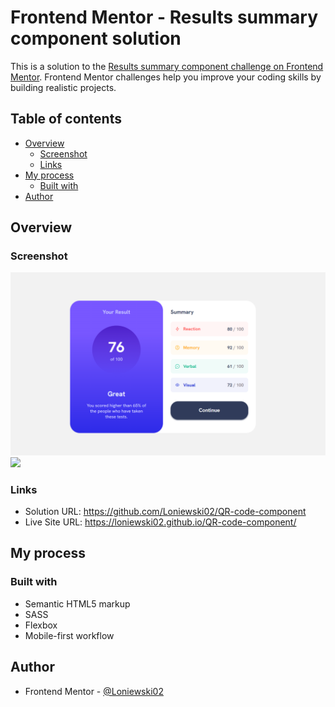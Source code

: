 # Frontend Mentor - Results summary component solution

This is a solution to the [Results summary component challenge on Frontend Mentor](https://www.frontendmentor.io/challenges/results-summary-component-CE_K6s0maV). Frontend Mentor challenges help you improve your coding skills by building realistic projects. 


## Table of contents

- [Overview](#overview)
  - [Screenshot](#screenshot)
  - [Links](#links)
- [My process](#my-process)
  - [Built with](#built-with)
- [Author](#author)

## Overview

### Screenshot

![](./desktop-view.png)
![](./mobile-view.png)

### Links

- Solution URL: https://github.com/Loniewski02/QR-code-component
- Live Site URL: https://loniewski02.github.io/QR-code-component/

## My process

### Built with

- Semantic HTML5 markup
- SASS
- Flexbox
- Mobile-first workflow

## Author

- Frontend Mentor - [@Loniewski02](https://www.frontendmentor.io/profile/Loniewski02)


